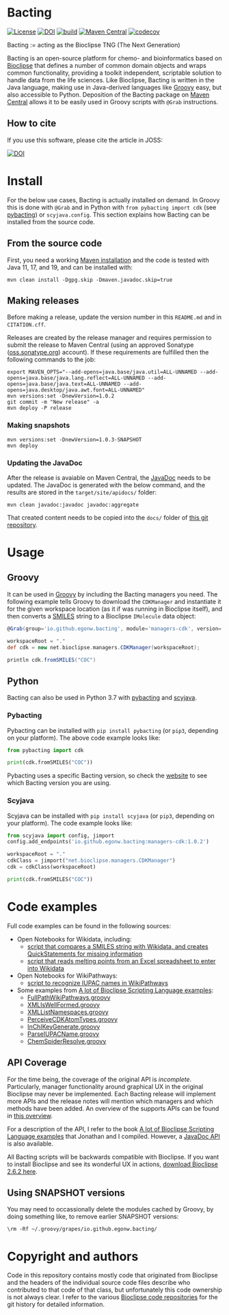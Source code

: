 # Bacting

[![License](https://img.shields.io/badge/License-EPL%201.0-red.svg)](https://opensource.org/licenses/EPL-1.0)
[![DOI](https://zenodo.org/badge/DOI/10.5281/zenodo.2638709.svg)](https://doi.org/10.5281/zenodo.2638709)
[![build](https://github.com/egonw/bacting/workflows/build/badge.svg)](https://github.com/egonw/bacting/actions?query=workflow%3Abuild)
[![Maven Central](https://img.shields.io/maven-central/v/io.github.egonw.bacting/bacting.svg?label=Maven%20Central)](https://search.maven.org/search?q=g:%22io.github.egonw.bacting%22%20AND%20a:%22bacting%22)
[![codecov](https://codecov.io/gh/egonw/bacting/branch/main/graph/badge.svg?token=E1NGWVWL04)](https://codecov.io/gh/egonw/bacting)

Bacting := acting as the Bioclipse TNG (The Next Generation)

Bacting is an open-source platform for chemo- and bioinformatics based on [Bioclipse](https://scholia.toolforge.org/topic/Q1769726)
that defines a number of common domain objects and wraps common functionality, providing a toolkit independent, scriptable solution to
handle data from the life sciences. Like Bioclipse, Bacting is written in the Java language, making use in Java-derived
languages like [Groovy](https://en.wikipedia.org/wiki/Apache_Groovy) easy, but also accessible to Python. Deposition of the Bacting package on
[Maven Central](https://search.maven.org/search?q=g:%22io.github.egonw.bacting%22%20AND%20a:%22bacting%22) allows it
to be easily used in Groovy scripts with `@Grab` instructions.

## How to cite

If you use this software, please cite the article in JOSS:

[![DOI](https://joss.theoj.org/papers/10.21105/joss.02558/status.svg)](https://doi.org/10.21105/joss.02558)

# Install

For the below use cases, Bacting is actually installed on demand. In Groovy this is done with
`@Grab` and in Python with `from pybacting import cdk` (see [pybacting](https://github.com/cthoyt/pybacting))
or `scyjava.config`. This section explains how Bacting can be installed from
the source code.

## From the source code

First, you need a working [Maven installation](https://www.google.nl/search?q=install+maven) and the code is tested with
Java 11, 17, and 19, and can be installed with:

```shell
mvn clean install -Dgpg.skip -Dmaven.javadoc.skip=true
```

## Making releases

Before making a release, update the version number in this `README.md` and in `CITATION.cff`.

Releases are created by the release manager and requires permission to submit the release to Maven Central
(using an approved Sonatype ([oss.sonatype.org](http://oss.sonatype.org/)) account).
If these requirements are fulfilled then the following commands to the job:

```shell
export MAVEN_OPTS="--add-opens=java.base/java.util=ALL-UNNAMED --add-opens=java.base/java.lang.reflect=ALL-UNNAMED --add-opens=java.base/java.text=ALL-UNNAMED --add-opens=java.desktop/java.awt.font=ALL-UNNAMED"
mvn versions:set -DnewVersion=1.0.2
git commit -m "New release" -a
mvn deploy -P release
```

### Making snapshots

```shell
mvn versions:set -DnewVersion=1.0.3-SNAPSHOT
mvn deploy
```

### Updating the JavaDoc

After the release is avaiable on Maven Central, the [JavaDoc](https://egonw.github.io/bacting-api/)
needs to be updated. The JavaDoc is generated with the below command, and the results are stored
in the `target/site/apidocs/` folder:

```shell
mvn clean javadoc:javadoc javadoc:aggregate
```

That created content needs to be copied into the `docs/` folder of
[this git repository](https://github.com/egonw/bacting-api/).

# Usage

## Groovy

It can be used in [Groovy](https://en.wikipedia.org/wiki/Apache_Groovy) by including the
Bacting managers you need. The following example tells Groovy to download the `CDKManager`
and instantiate it for the given workspace location (as it if was running in Bioclipse
itself), and then converts a [SMILES](https://en.wikipedia.org/wiki/Simplified_molecular-input_line-entry_system)
string to a Bioclipse `IMolecule` data object:

```groovy
@Grab(group='io.github.egonw.bacting', module='managers-cdk', version='1.0.2')

workspaceRoot = "."
def cdk = new net.bioclipse.managers.CDKManager(workspaceRoot);

println cdk.fromSMILES("COC")
```

## Python

Bacting can also be used in Python 3.7 with [pybacting](https://github.com/cthoyt/pybacting) and
[scyjava](https://github.com/scijava/scyjava).

### Pybacting

Pybacting can be installed with `pip install pybacting` (or `pip3`, depending on your platform).
The above code example looks like:

```python
from pybacting import cdk

print(cdk.fromSMILES("COC"))
```

Pybacting uses a specific Bacting version, so check the [website](https://github.com/cthoyt/pybacting)
to see which Bacting version you are using.

### Scyjava

Scyjava can be installed with `pip install scyjava` (or `pip3`, depending on your platform).
The code example looks like:

```python
from scyjava import config, jimport
config.add_endpoints('io.github.egonw.bacting:managers-cdk:1.0.2')

workspaceRoot = "."
cdkClass = jimport("net.bioclipse.managers.CDKManager")
cdk = cdkClass(workspaceRoot)

print(cdk.fromSMILES("COC"))
```

# Code examples

Full code examples can be found in the following sources:

* Open Notebooks for Wikidata, including:
  * [script that compares a SMILES string with Wikidata, and creates QuickStatements for missing information](https://github.com/egonw/ons-wikidata/blob/master/Wikidata/createWDitemsFromSMILES.groovy)
  * [script that reads melting points from an Excel spreadsheet to enter into Wikidata](https://github.com/egonw/ons-wikidata/blob/master/MeltingPoints/createQuickStatements.groovy)
* Open Notebooks for WikiPathways:
  * [script to recognize IUPAC names in WikiPathways](https://github.com/egonw/ons-wikipathways/blob/master/WikiPathways/getLabelsWithIUPACNames.groovy)
* Some examples from [A lot of Bioclipse Scripting Language examples](https://bioclipse.github.io/bioclipse.scripting/):
  * [FullPathWikiPathways.groovy](https://bioclipse.github.io/bioclipse.scripting/code/FullPathWikiPathways.code.html)
  * [XMLIsWellFormed.groovy](https://bioclipse.github.io/bioclipse.scripting/code/XMLIsWellFormed.code.html)
  * [XMLListNamespaces.groovy](https://bioclipse.github.io/bioclipse.scripting/code/XMLListNamespaces.code.html)
  * [PerceiveCDKAtomTypes.groovy](https://bioclipse.github.io/bioclipse.scripting/code/PerceiveCDKAtomTypes.code.html)
  * [InChIKeyGenerate.groovy](https://bioclipse.github.io/bioclipse.scripting/code/InChIKeyGenerate.code.html)
  * [ParseIUPACName.groovy](https://bioclipse.github.io/bioclipse.scripting/code/ParseIUPACName.code.html)
  * [ChemSpiderResolve.groovy](https://bioclipse.github.io/bioclipse.scripting/code/ChemSpiderResolve.code.html)

## API Coverage

For the time being, the coverage of the original API is *incomplete*.
Particularly, manager functionality around graphical UX
in the original Bioclipse may never be implemented. Each Bacting release will implement more APIs and
the release notes will mention which managers and which methods have been added.
An overview of the supports APIs can be found in [this overview](https://github.com/egonw/bacting/projects/2).

For a description of the API, I refer to the book
[A lot of Bioclipse Scripting Language examples](https://bioclipse.github.io/bioclipse.scripting/) that
Jonathan and I compiled. However, a [JavaDoc API](https://egonw.github.io/bacting-api/) is also available.

All Bacting scripts will be backwards compatible with Bioclipse. If you want to install Bioclipse
and see its wonderful UX in actions, [download Bioclipse 2.6.2 here](https://sourceforge.net/projects/bioclipse/files/bioclipse2/bioclipse2.6.2/).

## Using SNAPSHOT versions

You may need to occassionally delete the
modules cached by Groovy, by doing something like, to remove earlier SNAPSHOT versions:

```shell
\rm -Rf ~/.groovy/grapes/io.github.egonw.bacting/
```

# Copyright and authors

Code in this repository contains mostly code that originated from Bioclipse
and the headers of the individual source code files describe who contributed to that code of that class, but unfortunately this code
ownership is not always clear. I refer to the various [Bioclipse code repositories](https://github.com/bioclipse)
for the git history for detailed information.
